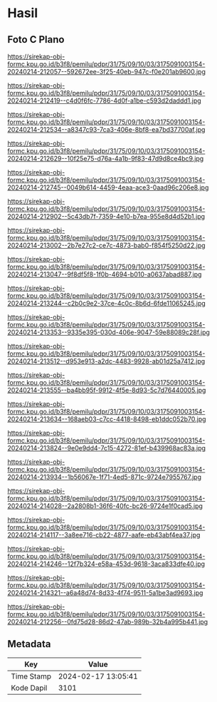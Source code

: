 # Hasil

## Foto C Plano

https://sirekap-obj-formc.kpu.go.id/b3f8/pemilu/pdpr/31/75/09/10/03/3175091003154-20240214-212057--592672ee-3f25-40eb-947c-f0e201ab9600.jpg

https://sirekap-obj-formc.kpu.go.id/b3f8/pemilu/pdpr/31/75/09/10/03/3175091003154-20240214-212419--c4d0f6fc-7786-4d0f-a1be-c593d2daddd1.jpg

https://sirekap-obj-formc.kpu.go.id/b3f8/pemilu/pdpr/31/75/09/10/03/3175091003154-20240214-212534--a8347c93-7ca3-406e-8bf8-ea7bd37700af.jpg

https://sirekap-obj-formc.kpu.go.id/b3f8/pemilu/pdpr/31/75/09/10/03/3175091003154-20240214-212629--10f25e75-d76a-4a1b-9f83-47d9d8ce4bc9.jpg

https://sirekap-obj-formc.kpu.go.id/b3f8/pemilu/pdpr/31/75/09/10/03/3175091003154-20240214-212745--0049b614-4459-4eaa-ace3-0aad96c206e8.jpg

https://sirekap-obj-formc.kpu.go.id/b3f8/pemilu/pdpr/31/75/09/10/03/3175091003154-20240214-212902--5c43db7f-7359-4e10-b7ea-955e8d4d52b1.jpg

https://sirekap-obj-formc.kpu.go.id/b3f8/pemilu/pdpr/31/75/09/10/03/3175091003154-20240214-213002--2b7e27c2-ce7c-4873-bab0-f854f5250d22.jpg

https://sirekap-obj-formc.kpu.go.id/b3f8/pemilu/pdpr/31/75/09/10/03/3175091003154-20240214-213047--9f8df5f8-1f0b-4694-b010-a0637abad887.jpg

https://sirekap-obj-formc.kpu.go.id/b3f8/pemilu/pdpr/31/75/09/10/03/3175091003154-20240214-213244--c2b0c9e2-37ce-4c0c-8b6d-6fde11065245.jpg

https://sirekap-obj-formc.kpu.go.id/b3f8/pemilu/pdpr/31/75/09/10/03/3175091003154-20240214-213353--9335e395-030d-406e-9047-59e88089c28f.jpg

https://sirekap-obj-formc.kpu.go.id/b3f8/pemilu/pdpr/31/75/09/10/03/3175091003154-20240214-213512--d953e913-a2dc-4483-9928-ab01d25a7412.jpg

https://sirekap-obj-formc.kpu.go.id/b3f8/pemilu/pdpr/31/75/09/10/03/3175091003154-20240214-213555--ba4bb95f-9912-4f5e-8d93-5c7d76440005.jpg

https://sirekap-obj-formc.kpu.go.id/b3f8/pemilu/pdpr/31/75/09/10/03/3175091003154-20240214-213634--168aeb03-c7cc-4418-8498-eb1ddc052b70.jpg

https://sirekap-obj-formc.kpu.go.id/b3f8/pemilu/pdpr/31/75/09/10/03/3175091003154-20240214-213824--9e0e9dd4-7c15-4272-81ef-b439968ac83a.jpg

https://sirekap-obj-formc.kpu.go.id/b3f8/pemilu/pdpr/31/75/09/10/03/3175091003154-20240214-213934--1b56067e-1f71-4ed5-871c-9724e7955767.jpg

https://sirekap-obj-formc.kpu.go.id/b3f8/pemilu/pdpr/31/75/09/10/03/3175091003154-20240214-214028--2a2808b1-36f6-40fc-bc26-9724e1f0cad5.jpg

https://sirekap-obj-formc.kpu.go.id/b3f8/pemilu/pdpr/31/75/09/10/03/3175091003154-20240214-214117--3a8ee716-cb22-4877-aafe-eb43abf4ea37.jpg

https://sirekap-obj-formc.kpu.go.id/b3f8/pemilu/pdpr/31/75/09/10/03/3175091003154-20240214-214246--12f7b324-e58a-453d-9618-3aca833dfe40.jpg

https://sirekap-obj-formc.kpu.go.id/b3f8/pemilu/pdpr/31/75/09/10/03/3175091003154-20240214-214321--a6a48d74-8d33-4f74-9511-5a1be3ad9693.jpg

https://sirekap-obj-formc.kpu.go.id/b3f8/pemilu/pdpr/31/75/09/10/03/3175091003154-20240214-212256--0fd75d28-86d2-47ab-989b-32b4a995b441.jpg


## Metadata

| Key        | Value               |
| ---------- | ------------------- |
| Time Stamp | 2024-02-17 13:05:41 |
| Kode Dapil | 3101                |



